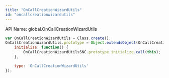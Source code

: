 ```yaml
---
title: "OnCallCreationWizardUtils"
id: "oncallcreationwizardutils"
---
```


API Name: global.OnCallCreationWizardUtils

```js
var OnCallCreationWizardUtils = Class.create();
OnCallCreationWizardUtils.prototype = Object.extendsObject(OnCallCreationWizardUtilsSNC, {
    initialize: function() {
		OnCallCreationWizardUtilsSNC.prototype.initialize.call(this);
    },

    type: 'OnCallCreationWizardUtils'
});
```